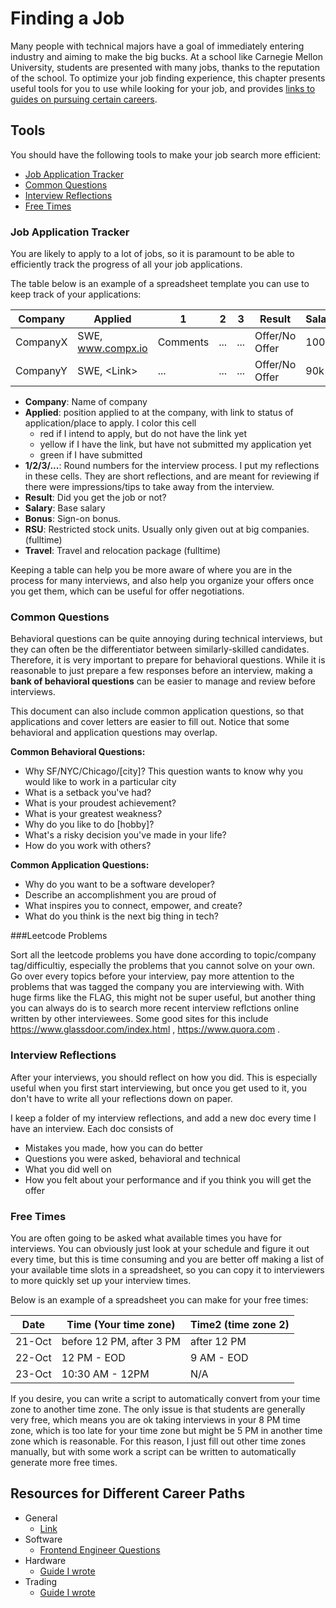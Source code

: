 # Finding a Job

Many people with technical majors have a goal of immediately entering industry
and aiming to make the big bucks. At a school like Carnegie Mellon University,
students are presented with many jobs, thanks to the reputation of the school.
To optimize your job finding experience, this chapter presents useful tools for
you to use while looking for your job, and provides
[links to guides on pursuing certain careers](#resources-for-different-career-paths).

## Tools

You should have the following tools to make your job search more efficient:

- [Job Application Tracker](#job-application-tracker)
- [Common Questions](#common-questions)
- [Interview Reflections](#interview-reflections)
- [Free Times](#free-times)

### Job Application Tracker

You are likely to apply to a lot of jobs, so it is paramount to be able to
efficiently track the progress of all your job applications.

The table below is an example of a spreadsheet template you can use to keep track of your applications:

| Company  | Applied  | 1 | 2 | 3 | Result| Salary | Bonus | RSU | Travel |
|---|---|---|---|---|---|---|---|---|---|
| CompanyX  | SWE, www.compx.io  | Comments | ... | ... | Offer/No Offer | 100k | 10k | 60k/4 yrs| 10k |
| CompanyY | SWE, \<Link\>  | ... | ... | ... | Offer/No Offer | 90k | 15k | 80k/4 yrs| 5k |

- **Company**: Name of company
- **Applied**: position applied to at the company, with link to status of application/place to apply. I color this cell
  - red if I intend to apply, but do not have the link yet
  - yellow if I have the link, but have not submitted my application yet
  - green if I have submitted
- **1/2/3/...**: Round numbers for the interview process. I put my reflections in these cells. They are short reflections, and are meant for reviewing if there were impressions/tips to take away from the interview.
- **Result**: Did you get the job or not?
- **Salary**: Base salary
- **Bonus**: Sign-on bonus.
- **RSU**: Restricted stock units. Usually only given out at big companies. (fulltime)
- **Travel**: Travel and relocation package (fulltime)

Keeping a table can help you be more aware of where you are in the process for many interviews, and also help you organize your offers once you get them, which can be useful for offer negotiations.

### Common Questions

Behavioral questions can be quite annoying during technical interviews,
but they can often be the differentiator between similarly-skilled candidates.
Therefore, it is very important to prepare for behavioral questions.
While it is reasonable to just prepare a few responses before an interview, making a **bank of behavioral questions** can be easier to
manage and review before interviews.

This document can also include common application questions, so that
applications and cover letters are easier to fill out. Notice that
some behavioral and application questions may overlap.

**Common Behavioral Questions:**

- Why SF/NYC/Chicago/[city]? This question wants to know why you would like
  to work in a particular city
- What is a setback you've had?
- What is your proudest achievement?
- What is your greatest weakness?
- Why do you like to do [hobby]?
- What's a risky decision you've made in your life?
- How do you work with others?

**Common Application Questions:**

- Why do you want to be a software developer?
- Describe an accomplishment you are proud of
- What inspires you to connect, empower, and create?
- What do you think is the next big thing in tech?

###Leetcode Problems

Sort all the leetcode problems you have done according to topic/company tag/difficultiy, especially the problems that you cannot solve on your own. Go over every topics before your interview, pay more attention to the problems that was tagged the company you are interviewing with. With huge firms like the FLAG, this might not be super useful, but another thing you can always do is to search more recent interview reflctions online written by other interviewees. Some good sites for this include https://www.glassdoor.com/index.html , https://www.quora.com .

### Interview Reflections

After your interviews, you should reflect on how you did.
This is especially useful when you first start interviewing,
but once you get used to it, you don't have to write all your
reflections down on paper.

I keep a folder of my interview reflections, and add a new doc every
time I have an interview. Each doc consists of

- Mistakes you made, how you can do better
- Questions you were asked, behavioral and technical
- What you did well on
- How you felt about your performance and if you think you will get the offer

### Free Times

You are often going to be asked what available times you have for interviews.
You can obviously just look at your schedule and figure it out every time,
but this is time consuming and you are better off making a list of your available
time slots in a spreadsheet, so you can copy it to interviewers to more quickly
set up your interview times.

Below is an example of a spreadsheet you can make for your free times:

| Date | Time (Your time zone)  | Time2 (time zone 2) |
|---|---|---|
| 21-Oct  | before 12 PM, after 3 PM  | after 12 PM |
| 22-Oct  | 12 PM - EOD | 9 AM - EOD |
| 23-Oct  | 10:30 AM - 12PM | N/A|

If you desire, you can write a script to automatically convert from your
time zone to another time zone. The only issue is that students are generally
very free, which means you are ok taking interviews in your 8 PM time zone, which is too late for your time zone but might be 5 PM in another time zone which is reasonable. For this reason, I just fill out other time zones manually, but with some work a script can be written to automatically generate more free times.

## Resources for Different Career Paths

- General
  - [Link](https://github.com/cassidoo/getting-a-gig)
- Software
  - [Frontend Engineer Questions](https://github.com/yangshun/front-end-interview-handbook)
- Hardware
  - [Guide I wrote](https://github.com/mikinty/Hardware-Engineer-Interview-Questions)
- Trading
  - [Guide I wrote](https://github.com/mikinty/Trading-Interview-Questions)
  
  

